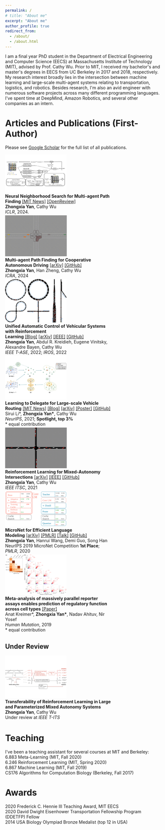 ```yaml
---
permalink: /
# title: "About me"
excerpt: "About me"
author_profile: true
redirect_from: 
  - /about/
  - /about.html
---
```


I am a final year PhD student in the Department of Electrical Engineering and Computer Science (EECS) at Massachusetts Institute of Technology (MIT), advised by Prof. Cathy Wu. Prior to MIT, I received my bachelor's and master's degrees in EECS from UC Berkeley in 2017 and 2018, respectively. My research interest broadly lies in the intersection between machine learning and large-scale multi-agent systems relating to transportation, logistics, and robotics. Besides research, I'm also an avid engineer with numerous software projects across many different programming languages. I've spent time at DeepMind, Amazon Robotics, and several other companies as an intern.

# Articles and Publications (First-Author)
Please see [Google Scholar](https://scholar.google.com/citations?user=jI_wcL8AAAAJ&hl=en&oi=ao) for the full list of all publications.

<div class="col-lg-15">
  <div style="display: inline-block;">
      <div style="float: left; width: 200px; padding-right: 30px"><a><img src="images/2024_iclr.png" alt=""></a></div>
      <div style="float: left; width: 69%">
        <strong>Neural Neighborhood Search for Multi-agent Path Finding</strong>&nbsp;<a href="https://news.mit.edu/2024/new-ai-model-could-streamline-operations-robotic-warehouse-0227">[MIT News]</a>&nbsp;<a href="https://openreview.net/forum?id=2NpAw2QJBY">[OpenReview]</a>
        <br><strong>Zhongxia Yan</strong>, Cathy Wu
        <br><i>ICLR</i>, 2024.
      </div>
  </div>
  <div style="display: inline-block;">
      <div style="float: left; width: 200px; padding-right: 30px"><a><img src="images/2024_icra.gif" alt=""></a></div>
      <div style="float: left; width: 69%">
        <strong>Multi-agent Path Finding for Cooperative Autonomous Driving</strong>&nbsp;<a href="https://arxiv.org/abs/2402.00334">[arXiv]</a>&nbsp;<a href="https://github.com/mit-wu-lab/mapf-autonomous-driving">[GitHub]</a>
        <br><strong>Zhongxia Yan</strong>, Han Zheng, Cathy Wu
        <br><i>ICRA</i>, 2024
      </div>
  </div>
  <div style="display: inline-block;">
      <div style="float: left; width: 200px; padding-right: 30px"><a><img src="images/2022_tase.png" alt=""></a></div>
      <div style="float: left; width: 69%">
        <strong>Unified Automatic Control of Vehicular Systems with Reinforcement Learning</strong>&nbsp;<a href="https://mit-wu-lab.github.io/automatic_vehicular_control/">[Blog]</a>&nbsp;<a href="https://arxiv.org/abs/2208.00268">[arXiv]</a>&nbsp;<a href="https://ieeexplore.ieee.org/document/9765650">[IEEE]</a>&nbsp;<a href="https://github.com/mit-wu-lab/automatic_vehicular_control">[GitHub]</a>
        <br><strong>Zhongxia Yan</strong>, Abdul R. Kreidieh, Eugene Vinitsky, Alexandre Bayen, Cathy Wu
        <br><i>IEEE T-ASE</i>, 2022; <i>IROS</i>, 2022
      </div>
  </div>
  <div style="display: inline-block;">
      <div style="float: left; width: 200px; padding-right: 30px"><a><img src="images/2021_neurips_padded.png" alt=""></a></div>
      <div style="float: left; width: 69%">
        <strong>Learning to Delegate for Large-scale Vehicle Routing</strong>&nbsp;<a href="https://news.mit.edu/2024/new-ai-model-could-streamline-operations-robotic-warehouse-0227">[MIT News]</a>&nbsp;<a href="https://mit-wu-lab.github.io/learning-to-delegate/">[Blog]</a>&nbsp;<a href="https://arxiv.org/abs/2107.04139">[arXiv]</a>&nbsp;<a href="https://github.com/mit-wu-lab/learning-to-delegate/blob/gh-pages/img/poster.png">[Poster]</a>&nbsp;<a href="https://github.com/mit-wu-lab/learning-to-delegate">[GitHub]</a>
        <br>Sirui Li*, <strong>Zhongxia Yan*</strong>, Cathy Wu
        <br><i>NeurIPS</i>, 2021; <strong>Spotlight, top 3%</strong>
        <br>* equal contribution
      </div>
  </div>
  <div style="display: inline-block;">
      <div style="float: left; width: 200px; padding-right: 30px"><a><img src="images/2021_itsc_cropped.gif" alt=""></a></div>
      <div style="float: left; width: 69%">
        <strong>Reinforcement Learning for Mixed-Autonomy Intersections</strong>&nbsp;<a href="https://arxiv.org/abs/2111.04686">[arXiv]</a>&nbsp;<a href="https://ieeexplore.ieee.org/abstract/document/9565000">[IEEE]</a>&nbsp;<a href="https://github.com/ZhongxiaYan/mixed_autonomy_intersections">[GitHub]</a>
        <br><strong>Zhongxia Yan</strong>, Cathy Wu
        <br><i>IEEE ITSC</i>, 2021
      </div>
  </div>
  <div style="display: inline-block;">
      <div style="float: left; width: 200px; padding-right: 30px"><a><img src="images/2020_micronet.svg" alt=""></a></div>
      <div style="float: left; width: 69%">
        <strong>MicroNet for Efficient Language Modeling</strong>&nbsp;<a href="https://arxiv.org/abs/2005.07877">[arXiv]</a>&nbsp;<a href="http://proceedings.mlr.press/v123/yan20a.html">[PMLR]</a>&nbsp;<a href="https://slideslive.com/38922007/competition-track-day-13">[Talk]</a>&nbsp;<a href="https://github.com/mit-han-lab/neurips-micronet">[GitHub]</a>
        <br><strong>Zhongxia Yan</strong>, Hanrui Wang, Demi Guo, Song Han
        <br>NeurIPS 2019 MicroNet Competition <strong>1st Place</strong>; <i>PMLR</i>, 2020
      </div>
  </div>
  <div style="display: inline-block;">
      <div style="float: left; width: 200px; padding-right: 30px"><a><img src="images/2019_humu.jpeg" alt=""></a></div>
      <div style="float: left; width: 69%">
        <strong>Meta‐analysis of massively parallel reporter assays enables prediction of regulatory function across cell types</strong>&nbsp;<a href="https://onlinelibrary.wiley.com/doi/10.1002/humu.23820">[Paper]</a>
        <br>Anat Kreimer*, <strong>Zhongxia Yan*</strong>, Nadav Ahituv, Nir Yosef
        <br><i>Human Mutation</i>, 2019
        <br>* equal contribution
      </div>
  </div>
</div>

## Under Review
<div class="col-lg-15">
  <div style="display: inline-block;">
      <div style="float: left; width: 200px; padding-right: 30px"><a><img src="images/2024_tits.png" alt=""></a></div>
      <div style="float: left; width: 69%">
        <strong>Transferability of Reinforcement Learning in Large and Parameterized Mixed Autonomy Systems</strong>
        <br><strong>Zhongxia Yan</strong>, Cathy Wu
        <br>Under review at <i>IEEE T-ITS</i>
      </div>
  </div>
</div>


# Teaching
I've been a teaching assistant for several courses at MIT and Berkeley:
<br>6.883 Meta-Learning (MIT, Fall 2020)
<br>6.246 Reinforcement Learning (MIT, Spring 2020)
<br>6.867 Machine Learning (MIT, Fall 2019)
<br>CS176 Algorithms for Computation Biology (Berkeley, Fall 2017)

# Awards
2020 Frederick C. Hennie III Teaching Award, MIT EECS
<br>2020 David Dwight Eisenhower Transportation Fellowship Program (DDETFP) Fellow
<br>2014 USA Biology Olympiad Bronze Medalist (top 12 in USA)
